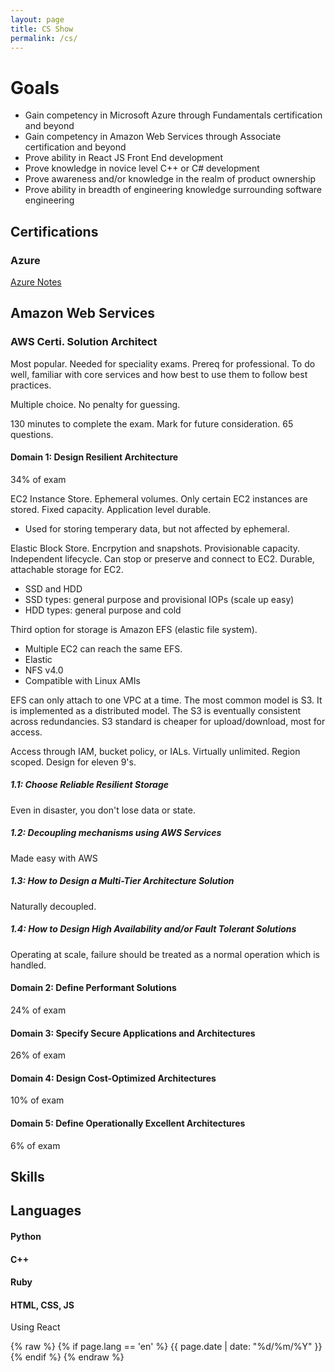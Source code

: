 ```yaml
---
layout: page
title: CS Show
permalink: /cs/
---
```


# Goals
- Gain competency in Microsoft Azure through Fundamentals certification and beyond
- Gain competency in Amazon Web Services through Associate certification and beyond
- Prove ability in React JS Front End development
- Prove knowledge in novice level C++ or C# development
- Prove awareness and/or knowledge in the realm of product ownership
- Prove ability in breadth of engineering knowledge surrounding software engineering

## Certifications

### Azure
<a href="/azure_notes/">Azure Notes</a>

## Amazon Web Services

### AWS Certi. Solution Architect

Most popular. Needed for speciality exams. Prereq for professional. To do well, 
familiar with core services and how best to use them to follow best practices.

Multiple choice. No penalty for guessing.

130 minutes to complete the exam. Mark for future consideration. 65 questions. 

#### Domain 1: Design Resilient Architecture
34% of exam

EC2 Instance Store. Ephemeral volumes. Only certain EC2 instances are stored. Fixed capacity. Application level durable.
- Used for storing temperary data, but not affected by ephemeral. 

Elastic Block Store. Encrpytion and snapshots. Provisionable capacity. Independent lifecycle. Can stop or preserve and 
connect to EC2. Durable, attachable storage for EC2.
- SSD and HDD
- SSD types: general purpose and provisional IOPs (scale up easy)
- HDD types: general purpose and cold

Third option for storage is Amazon EFS (elastic file system). 
- Multiple EC2 can reach the same EFS.
- Elastic
- NFS v4.0
- Compatible with Linux AMIs

EFS can only attach to one VPC at a time. The most common model is S3. It is implemented as a distributed model. 
The S3 is eventually consistent across redundancies. S3 standard is cheaper for upload/download, most for access. 

Access through IAM, bucket policy, or IALs. Virtually unlimited. Region scoped. Design for eleven 9's.

##### 1.1: Choose Reliable Resilient Storage

Even in disaster, you don't lose data or state. 

##### 1.2: Decoupling mechanisms using AWS Services

Made easy with AWS

##### 1.3: How to Design a Multi-Tier Architecture Solution

Naturally decoupled.

##### 1.4: How to Design High Availability and/or Fault Tolerant Solutions

Operating at scale, failure should be treated as a normal operation which is handled.




#### Domain 2: Define Performant Solutions
24% of exam

#### Domain 3: Specify Secure Applications and Architectures
26% of exam

#### Domain 4: Design Cost-Optimized Architectures
10% of exam

#### Domain 5: Define Operationally Excellent Architectures
6% of exam




## Skills 

## Languages

#### Python


#### C++


#### Ruby


#### HTML, CSS, JS
Using React

{% raw %}
{% if page.lang == 'en' %}
    {{ page.date | date: "%d/%m/%Y" }}
{% endif %}
{% endraw %}

